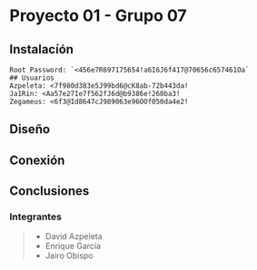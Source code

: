 # Proyecto 01 - Grupo 07
## Instalacíón



	Root Password: `<456e7R697175654!a6I6J6f417@70656c657461Oa`
	## Usuarios
	Azpeleta: <7f980d383e5J99bd6@cK8ab-72b443da!
	Ja1Rin: <Aa57e27Ie7f562fJ6d@b9386e!260ba3!
	Zegameus: <6f3@Id8647cJ989063e96OOf050da4e2!



## Diseño

## Conexión

## Conclusiones


### Integrantes
> * David Azpeleta
> * Enrique García
> * Jairo Obispo